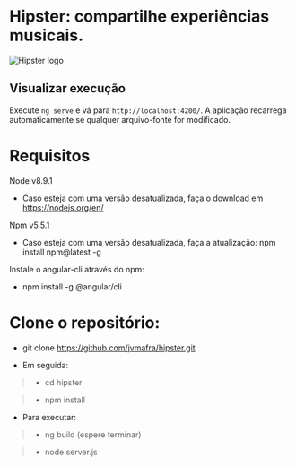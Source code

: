 # Hipster: compartilhe experiências musicais.

![Hipster logo](https://github.com/jvmafra/hipster/blob/master/H.png?raw=true)

## Visualizar execução

Execute `ng serve` e vá para `http://localhost:4200/`. A aplicação recarrega automaticamente se qualquer arquivo-fonte for modificado.

# Requisitos

Node v8.9.1
- Caso esteja com uma versão desatualizada, faça o download em https://nodejs.org/en/

Npm v5.5.1
- Caso esteja com uma versão desatualizada, faça a atualização: npm install npm@latest -g

Instale o angular-cli através do npm:
- npm install -g @angular/cli

# Clone o repositório:

- git clone https://github.com/jvmafra/hipster.git

- Em seguida:
 > - cd hipster
 
 > - npm install

- Para executar:
 > - ng build (espere terminar)

 > - node server.js


